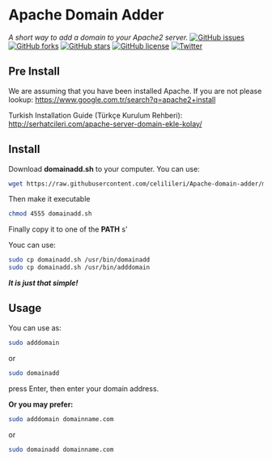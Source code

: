 # **Apache Domain Adder**
*A short way to add a domain to your Apache2 server.*
[![GitHub issues](https://img.shields.io/github/issues/celilileri/Apache-domain-adder.svg)](https://github.com/celilileri/Apache-domain-adder/issues)
[![GitHub forks](https://img.shields.io/github/forks/celilileri/Apache-domain-adder.svg)](https://github.com/celilileri/Apache-domain-adder/network)
[![GitHub stars](https://img.shields.io/github/stars/celilileri/Apache-domain-adder.svg)](https://github.com/celilileri/Apache-domain-adder/stargazers)
[![GitHub license](https://img.shields.io/badge/license-AGPL-blue.svg)](https://raw.githubusercontent.com/celilileri/Apache-domain-adder/master/LICENSE)
[![Twitter](https://img.shields.io/twitter/url/https/github.com/celilileri/Apache-domain-adder.svg?style=social)](https://twitter.com/intent/tweet?text=Wow:&url=%5Bobject%20Object%5D)
## **Pre Install**


We are assuming that you have been installed Apache.
If you are not please lookup:
 https://www.google.com.tr/search?q=apache2+install

Turkish Installation Guide (Türkçe Kurulum Rehberi):
http://serhatcileri.com/apache-server-domain-ekle-kolay/
## **Install**


Download **domainadd.sh** to your computer. You can use:
~~~bash
wget https://raw.githubusercontent.com/celilileri/Apache-domain-adder/master/domainadd.sh
~~~

Then make it executable
~~~bash
chmod 4555 domainadd.sh
~~~

Finally copy it to one of the **PATH** s'

Youc can use:
~~~bash
sudo cp domainadd.sh /usr/bin/domainadd
sudo cp domainadd.sh /usr/bin/adddomain
~~~

***It is just that simple!***

## **Usage**

You can use as:

~~~bash
sudo adddomain
~~~

or

~~~bash
sudo domainadd
~~~


press Enter, then enter your domain address.

**Or you may prefer:**

~~~bash
sudo adddomain domainname.com
~~~

or

~~~bash
sudo domainadd domainname.com
~~~
